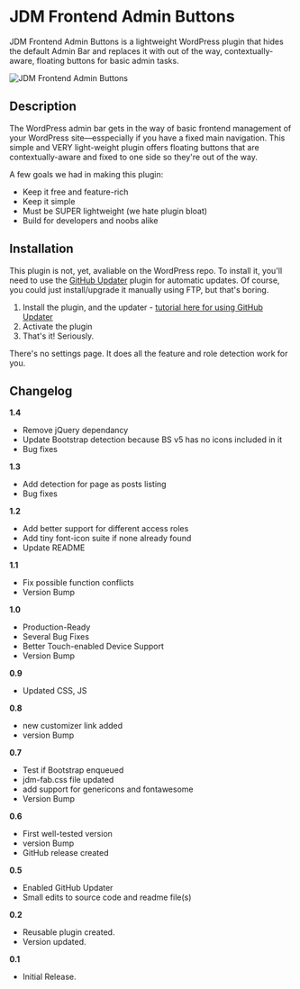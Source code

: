 # JDM Frontend Admin Buttons
JDM Frontend Admin Buttons is a lightweight WordPress plugin that hides the default Admin Bar and replaces it with out of the way, contextually-aware, floating buttons for basic admin tasks.

![JDM Frontend Admin Buttons](https://jdmdigital.co/wp-content/uploads/sites/4/2015/12/frontend-admin-buttons-header.png)

## Description
The WordPress admin bar gets in the way of basic frontend management of your WordPress site&mdash;esspecially if you have a fixed main navigation.  This simple and VERY light-weight plugin offers floating buttons that are contextually-aware and fixed to one side so they're out of the way.

A few goals we had in making this plugin:

*	Keep it free and feature-rich
*	Keep it simple
*	Must be SUPER lightweight (we hate plugin bloat)
*	Build for developers and noobs alike

## Installation
This plugin is not, yet, avaliable on the WordPress repo.  To install it, you'll need to use the [GitHub Updater](https://github.com/afragen/github-updater) plugin for automatic updates.  Of course, you could just install/upgrade it manually using FTP, but that's boring.

1. Install the plugin, and the updater - [tutorial here for using GitHub Updater](https://jdmdigital.co/labs/demo/github-updates/)
2. Activate the plugin
3. That's it!  Seriously. 

There's no settings page.  It does all the feature and role detection work for you.

## Changelog
**1.4**
* Remove jQuery dependancy
* Update Bootstrap detection because BS v5 has no icons included in it
* Bug fixes

**1.3**
* Add detection for page as posts listing
* Bug fixes

**1.2**
* Add better support for different access roles
* Add tiny font-icon suite if none already found
* Update README

**1.1**
* Fix possible function conflicts
* Version Bump

**1.0**
* Production-Ready
* Several Bug Fixes
* Better Touch-enabled Device Support
* Version Bump

**0.9**
* Updated CSS, JS

**0.8**
* new customizer link added
* version Bump

**0.7**
* Test if Bootstrap enqueued
* jdm-fab.css file updated
* add support for genericons and fontawesome
* Version Bump

**0.6**
* First well-tested version
* version Bump
* GitHub release created

**0.5**
* Enabled GitHub Updater
* Small edits to source code and readme file(s)

**0.2**
* Reusable plugin created.
* Version updated.

**0.1**
* Initial Release.
